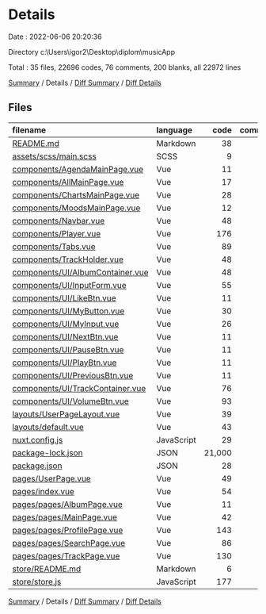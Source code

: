 # Details

Date : 2022-06-06 20:20:36

Directory c:\\Users\\igor2\\Desktop\\diplom\\musicApp

Total : 35 files,  22696 codes, 76 comments, 200 blanks, all 22972 lines

[Summary](results.md) / Details / [Diff Summary](diff.md) / [Diff Details](diff-details.md)

## Files
| filename | language | code | comment | blank | total |
| :--- | :--- | ---: | ---: | ---: | ---: |
| [README.md](/README.md) | Markdown | 38 | 0 | 32 | 70 |
| [assets/scss/main.scss](/assets/scss/main.scss) | SCSS | 9 | 0 | 4 | 13 |
| [components/AgendaMainPage.vue](/components/AgendaMainPage.vue) | Vue | 11 | 0 | 4 | 15 |
| [components/AllMainPage.vue](/components/AllMainPage.vue) | Vue | 17 | 0 | 3 | 20 |
| [components/ChartsMainPage.vue](/components/ChartsMainPage.vue) | Vue | 28 | 0 | 2 | 30 |
| [components/MoodsMainPage.vue](/components/MoodsMainPage.vue) | Vue | 12 | 0 | 3 | 15 |
| [components/Navbar.vue](/components/Navbar.vue) | Vue | 48 | 3 | 8 | 59 |
| [components/Player.vue](/components/Player.vue) | Vue | 176 | 0 | 18 | 194 |
| [components/Tabs.vue](/components/Tabs.vue) | Vue | 89 | 3 | 5 | 97 |
| [components/TrackHolder.vue](/components/TrackHolder.vue) | Vue | 48 | 1 | 4 | 53 |
| [components/UI/AlbumContainer.vue](/components/UI/AlbumContainer.vue) | Vue | 48 | 8 | 4 | 60 |
| [components/UI/InputForm.vue](/components/UI/InputForm.vue) | Vue | 55 | 0 | 5 | 60 |
| [components/UI/LikeBtn.vue](/components/UI/LikeBtn.vue) | Vue | 11 | 0 | 4 | 15 |
| [components/UI/MyButton.vue](/components/UI/MyButton.vue) | Vue | 30 | 1 | 1 | 32 |
| [components/UI/MyInput.vue](/components/UI/MyInput.vue) | Vue | 26 | 0 | 2 | 28 |
| [components/UI/NextBtn.vue](/components/UI/NextBtn.vue) | Vue | 11 | 0 | 4 | 15 |
| [components/UI/PauseBtn.vue](/components/UI/PauseBtn.vue) | Vue | 11 | 0 | 4 | 15 |
| [components/UI/PlayBtn.vue](/components/UI/PlayBtn.vue) | Vue | 11 | 23 | 3 | 37 |
| [components/UI/PreviousBtn.vue](/components/UI/PreviousBtn.vue) | Vue | 11 | 0 | 4 | 15 |
| [components/UI/TrackContainer.vue](/components/UI/TrackContainer.vue) | Vue | 76 | 1 | 6 | 83 |
| [components/UI/VolumeBtn.vue](/components/UI/VolumeBtn.vue) | Vue | 93 | 0 | 10 | 103 |
| [layouts/UserPageLayout.vue](/layouts/UserPageLayout.vue) | Vue | 39 | 0 | 4 | 43 |
| [layouts/default.vue](/layouts/default.vue) | Vue | 43 | 1 | 4 | 48 |
| [nuxt.config.js](/nuxt.config.js) | JavaScript | 29 | 7 | 8 | 44 |
| [package-lock.json](/package-lock.json) | JSON | 21,000 | 0 | 1 | 21,001 |
| [package.json](/package.json) | JSON | 28 | 0 | 1 | 29 |
| [pages/UserPage.vue](/pages/UserPage.vue) | Vue | 49 | 0 | 4 | 53 |
| [pages/index.vue](/pages/index.vue) | Vue | 54 | 0 | 7 | 61 |
| [pages/pages/AlbumPage.vue](/pages/pages/AlbumPage.vue) | Vue | 11 | 0 | 4 | 15 |
| [pages/pages/MainPage.vue](/pages/pages/MainPage.vue) | Vue | 42 | 0 | 4 | 46 |
| [pages/pages/ProfilePage.vue](/pages/pages/ProfilePage.vue) | Vue | 143 | 8 | 8 | 159 |
| [pages/pages/SearchPage.vue](/pages/pages/SearchPage.vue) | Vue | 86 | 1 | 5 | 92 |
| [pages/pages/TrackPage.vue](/pages/pages/TrackPage.vue) | Vue | 130 | 0 | 6 | 136 |
| [store/README.md](/store/README.md) | Markdown | 6 | 0 | 5 | 11 |
| [store/store.js](/store/store.js) | JavaScript | 177 | 19 | 9 | 205 |

[Summary](results.md) / Details / [Diff Summary](diff.md) / [Diff Details](diff-details.md)